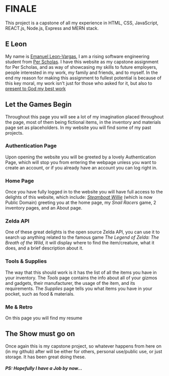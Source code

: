 # FINALE
This project is a capstone of all my experience in HTML, CSS, JavaScript, REACT.js, Node.js, Express and MERN stack.

## E Leon
My name is [Emanuel Leon-Vargas](https://emanuelleon.onrender.com/), I am a rising software engineering student from [Per Scholas](https://perscholas.org/).
I have this website as my capstone assignment for Per Scholas, and as way of showcasing my skills to future employers, people interested in my work, my family and friends, and to myself. In the end my reason for making this assignment to fullest potential is because of this key moral, my work isn't just for those who asked for it, but also to [present to God my best work](https://biblehub.com/bsb/colossians/3.htm#:~:text=23Whatever%20you%20do%2C%20work%20at%20it%20with%20your%20whole%20being%2C%20for%20the%20Lord%20and%20not%20for%20men%2C%2024because%20you%20know%20that%20you%20will%20receive%20an%20inheritance%20from%20the%20Lord%20as%20your%20reward.%20It%20is%20the%20Lord%20Christ%20you%20are%20serving.)

## Let the Games Begin
Throughout this page you will see a lot of my imagination placed throughout the page, most of them being fictional items, in the inventory and materials page set as placeholders. In my website you will find some of my past projects.

### Authentication Page
Upon opening the website you will be greeted by a lovely Authentication Page, which will stop you from entering the webpage unless you want to create an account, or if you already have an account you can log right in.

### Home Page
Once you have fully logged in to the website you will have full access to the delights of this website, which include: [_*Steamboat Willie*_](https://www.theverge.com/24006670/mickey-mouse-steamboat-willie-enters-copyright-public-domain-2024) (which is now Public Domain) greeting you at the home page, my _*Snail Racers*_ game, 2 inventory pages, and an About page.

### Zelda API
One of these great delights is the open source Zelda API, you can use it to search up anything related to the famous game _*The Legend of Zelda: The Breath of the Wild*_, it will display where to find the item/creature, what it does, and a brief description about it. 

### Tools & Supplies
The way that this should work is it has the list of all the items you have in your inventory. The _*Tools*_ page contains the info about all of your gizmos and gadgets, their manufacturer, the usage of the item, and its requirements. The _*Supplies*_ page tells you what items you have in your pocket, such as food & materials.

### Me & Retro
On this page you will find my resume


## The Show must go on
Once again this is my capstone project, so whatever happens from here on (in my github) after will be either for others, personal use/public use, or just storage.
It has been great doing these.


##### PS: Hopefully I have a Job by now...